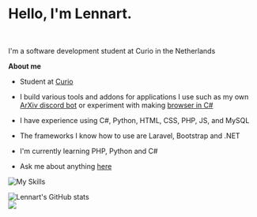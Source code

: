 # Hello, I'm Lennart.

<br />

I'm a software development student at Curio in the Netherlands 

**About me**

-  Student at [Curio](https://curio.nl/)

-  I build various tools and addons for applications I use such as my own [ArXiv discord bot](https://github.com/LennartWinter/Arxiv-discord-bot) or experiment with making [browser in C#](https://github.com/LennartWinter/CS-Browser)

-  I have experience using C#, Python, HTML, CSS, PHP, JS, and MySQL

-  The frameworks I know how to use are Laravel, Bootstrap and .NET

-  I'm currently learning PHP, Python and C#

-  Ask me about anything [here](https://github.com/LennartWinter/LennartWinter/issues)

![My Skills](https://skills.thijs.gg/icons?i=js,nodejs,html,css,php,mysql,laravel,python,cs)


![Lennart's GitHub stats](https://github-readme-stats.vercel.app/api?username=LennartWinter&show_icons=true&theme=radical)
<br>
<a href="https://github.com/anuraghazra/github-readme-stats"><img align="center" src="https://github-readme-stats.vercel.app/api/top-langs/?username=LennartWinter&layout=compact&theme=buefy&hide_border=true" /></a>
